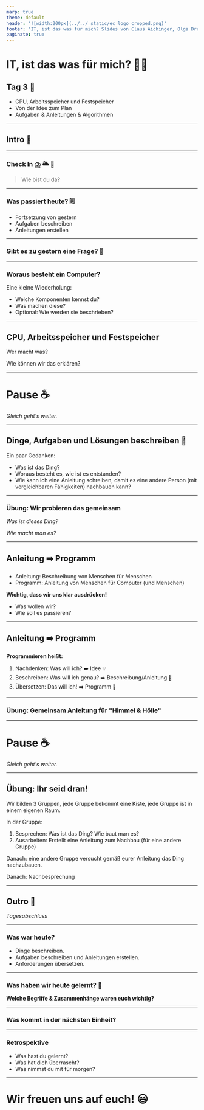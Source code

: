 ```yaml
---
marp: true
theme: default
header: '![width:200px](../../_static/ec_logo_cropped.png)'
footer: 'IT, ist das was für mich? Slides von Claus Aichinger, Olga Drewitz & Rea Sutter (it-orientation@everyonecodes.io)'
paginate: true
---
```


# IT, ist das was für mich? 👩‍💻

## Tag 3 🎈

- CPU, Arbeitsspeicher und Festspeicher
- Von der Idee zum Plan
- Aufgaben & Anleitungen & Algorithmen

---

## Intro 🌅

---

### Check In ⛈️ 🌥️ 🌈

> Wie bist du da?

---

### Was passiert heute? 🗒️

- Fortsetzung von gestern
- Aufgaben beschreiben
- Anleitungen erstellen

---

### Gibt es zu gestern eine Frage? 🤔

---

### Woraus besteht ein Computer?

Eine kleine Wiederholung:

- Welche Komponenten kennst du?
- Was machen diese?
- Optional: Wie werden sie beschrieben?

---

## CPU, Arbeitsspeicher und Festspeicher

Wer macht was?

Wie können wir das erklären?

---

# Pause ☕

*Gleich geht's weiter.*

---

## Dinge, Aufgaben und Lösungen beschreiben 🤔

Ein paar Gedanken:

- Was ist das Ding?
- Woraus besteht es, wie ist es entstanden?
- Wie kann ich eine Anleitung schreiben, damit es
  eine andere Person (mit vergleichbaren Fähigkeiten)
  nachbauen kann?

---

### Übung: Wir probieren das gemeinsam

*Was ist dieses Ding?*

*Wie macht man es?*

---

## Anleitung ➡️ Programm

- Anleitung: Beschreibung von Menschen für Menschen
- Programm: Anleitung von Menschen für Computer (und Menschen)

**Wichtig, dass wir uns klar ausdrücken!**

- Was wollen wir?
- Wie soll es passieren?

---

## Anleitung ➡️ Programm

**Programmieren heißt:**

1. Nachdenken: Was will ich? ➡️ Idee 💡
1. Beschreiben: Was will ich genau? ➡️ Beschreibung/Anleitung 📝
1. Übersetzen: Das will ich! ➡️ Programm 🤖

---

### Übung: Gemeinsam Anleitung für "Himmel & Hölle"

---

# Pause ☕

*Gleich geht's weiter.*

---

## Übung: Ihr seid dran!

Wir bilden 3 Gruppen, jede Gruppe bekommt eine Kiste, jede Gruppe ist in einem eigenen Raum.

In der Gruppe:

1. Besprechen: Was ist das Ding? Wie baut man es?
1. Ausarbeiten: Erstellt eine Anleitung zum Nachbau (für eine andere Gruppe)

Danach: eine andere Gruppe versucht gemäß eurer Anleitung das Ding nachzubauen.

Danach: Nachbesprechung

<!--

---

#### Welche Keyboard Shortcuts waren praktisch?

Eine kleine Wiederholung:

- Ganz allgemein?
- Im Browser?
- Am Desktop?
- Sonstwo?

---

#### Übung: Machen wir ein Plakat daraus! 👩‍🎨

Zwei Gruppen.

1. Gruppe: "Woraus besteht eine Computer?"
1. Gruppe: "Nützliche Keyboard Shortcuts:"

---

---

### Übung: Eine Aufgabe & Anleitung für Olga

Wir:
1. Nachdenken: Was soll der Roboter machen? ➡️ Idee 💡
1. Beschreiben: Was wollen wir genau? ➡️ Beschreibung/Anleitung 📝

Olga:
3. Übersetzen: Das wollt ihr?! ➡️ Programm 🤖

*Wird Olga verstehen, was wir wollen?*
*Wird der Roboter verstehen, was Olga will?*

---

### Übung: Eine Aufgabe & Anleitung für Olga

Ein Roboter kann…

- wie ein Auto in alle Richtungen fahren (Dauer, Strecke)
- in verschiedenen Geschwindigkeiten fahren (1-100)
- folgendes sagen: Farben, Good Job, Bravo, Okey-dokey

Was soll der Roboter machen?

---

## Pause ☕

*Gleich geht's weiter.*

---

## Laptops in Betrieb nehmen 💻

Zu installieren:
- Google Chrome Browser
- Lego Software

Gut zu wissen:
- Wie organisieren wir unseren Browser?
- Kennt ihr Keyboard-Shortcuts?
- Wie merken wir uns, was wir tun?

-->

---

## Outro 🌆

*Tagesabschluss*

---

### Was war heute?

- Dinge beschreiben.
- Aufgaben beschreiben und Anleitungen erstellen.
- Anforderungen übersetzen.

---

### Was haben wir heute gelernt? 📝

**Welche Begriffe & Zusammenhänge waren euch wichtig?**

---

### Was kommt in der nächsten Einheit?

---

### Retrospektive

- Was hast du gelernt?
- Was hat dich überrascht?
- Was nimmst du mit für morgen?

---

# Wir freuen uns auf euch! 😃
